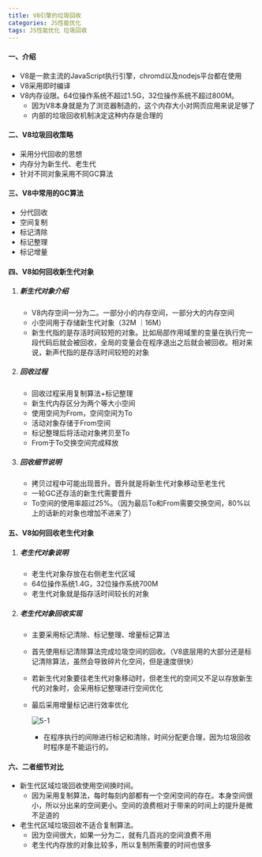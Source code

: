 ```yaml
---
title: V8引擎的垃圾回收
categories: JS性能优化
tags: JS性能优化 垃圾回收
---
```


#### 一、介绍

- V8是一款主流的JavaScript执行引擎，chromd以及nodejs平台都在使用
- V8采用即时编译
- V8内存设限。64位操作系统不超过1.5G，32位操作系统不超过800M。
  - 因为V8本身就是为了浏览器制造的，这个内存大小对网页应用来说足够了
  - 内部的垃圾回收机制决定这种内存是合理的

<!-- more -->

#### 二、V8垃圾回收策略

- 采用分代回收的思想
- 内存分为新生代、老生代
- 针对不同对象采用不同GC算法


#### 三、V8中常用的GC算法

- 分代回收
- 空间复制
- 标记清除
- 标记整理
- 标记增量


#### 四、V8如何回收新生代对象

1. ##### 新生代对象介绍

   - V8内存空间一分为二。一部分小的内存空间，一部分大的内存空间
   - 小空间用于存储新生代对象（32M ｜16M）
   - 新生代指的是存活时间较短的对象。比如局部作用域里的变量在执行完一段代码后就会被回收，全局的变量会在程序退出之后就会被回收。相对来说，新声代指的是存活时间较短的对象

2. ##### 回收过程

   - 回收过程采用复制算法+标记整理
   - 新生代内存区分为两个等大小空间
   - 使用空间为From，空间空间为To
   - 活动对象存储于From空间
   - 标记整理后将活动对象拷贝至To
   - From于To交换空间完成释放

3. ##### 回收细节说明

   - 拷贝过程中可能出现晋升。晋升就是将新生代对象移动至老生代
   - 一轮GC还存活的新生代需要晋升
   - To空间的使用率超过25%。（因为最后To和From需要交换空间，80%以上的话新的对象也增加不进来了）


#### 五、V8如何回收老生代对象

1. ##### 老生代对象说明

   - 老生代对象存放在右侧老生代区域
   - 64位操作系统1.4G，32位操作系统700M
   - 老生代对象就是指存活时间较长的对象

2. ##### 老生代对象回收实现

   - 主要采用标记清除、标记整理、增量标记算法

   - 首先使用标记清除算法完成垃圾空间的回收。（V8底层用的大部分还是标记清除算法，虽然会导致碎片化空间，但是速度很快）

   - 若新生代对象要往老生代对象移动时，但老生代的空间又不足以存放新生代的对象时，会采用标记整理进行空间优化

   - 最后采用增量标记进行效率优化

     ![5-1](5-1.png)

     - 在程序执行的间隙进行标记和清除，时间分配更合理，因为垃圾回收时程序是不能运行的。


#### 六、二者细节对比

- 新生代区域垃圾回收使用空间换时间。
  - 因为采用复制算法，每时每刻内部都有一个空闲空间的存在。本身空间很小，所以分出来的空间更小。空间的浪费相对于带来的时间上的提升是微不足道的
- 老生代区域垃圾回收不适合复制算法。
  - 因为空间很大，如果一分为二，就有几百兆的空间浪费不用
  - 老生代内存放的对象比较多，所以复制所需要的时间也很多